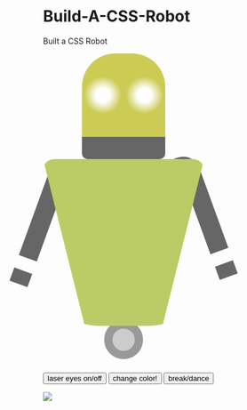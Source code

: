 # Build-A-CSS-Robot
Built a CSS Robot
<!DOCTYPE html>

<head>
<link href='https://fonts.googleapis.com/css?family=Poller+One' rel='stylesheet' type='text/css'>
<script src="/assets/jquery.js"></script>
<style>

.robot {
  position: relative;
  left: 200px;
}

.beep {
  width: 5px;
  height: 0;
  border: 5px solid transparent;
  border-top: 10px solid #777;
  border-bottom: 80px solid #888;
  position: relative;
  left: 140px;
}

@keyframes blink {
  50% {
    background: radial-gradient(circle, red 15%, transparent 40%), #cc5;
  }
}
@-webkit-keyframes blink {
  50% {
    background: -webkit-radial-gradient(circle, red 15%, transparent 40%), #cc5;
  }
}
@-moz-keyframes blink {
  50% {
    background: -moz-radial-gradient(circle, red 15%, transparent 40%), #cc5;
  }
}
.laser {
  animation: blink .5s infinite;
  -webkit-animation: blink .5s infinite;
  -moz-animation: blink .5s infinite;
}
.brain {
  background: radial-gradient(circle, white 15%, transparent 40%), #cc5;
  background: -moz-radial-gradient(circle, white 15%, transparent 40%), #cc5; 
  background: -webkit-radial-gradient(circle, white 15%, transparent 40%), #cc5;
  background-size: 75px 150px;
  height: 150px;
  width: 150px;
  border-radius: 60px 60px 10px 10px;
  border-bottom: 40px solid #666;
  position: relative;
  left: 70px;
}
.torso {
  height: 0;
  width: 140px;
  border-top: 300px solid #bc6;
  border-left: 75px solid transparent;
  border-right: 75px solid transparent;
  border-radius: 20px 20px 100px 100px;
}
.left {
  font-family: 'Poller One', verdana, arial, sans-serif;
  font-weight: bold;
  font-size: 250px;
  color: #666;
  transform: rotate(200deg);
  -webkit-transform: rotate(200deg);
  -moz-transform: rotate(200deg);
  position: relative;
  top: -320px;
  left: -190px;
  z-index: -1;
}
.right {
  font-family: 'Poller One', verdana, arial, sans-serif;
  font-weight: bold;
  font-size: 250px;
  color: #666;
  transform: scaleY(-1) rotate(20deg);
  -webkit-transform: scaleY(-1) rotate(20deg);
  -moz-transform: scaleY(-1) rotate(20deg);
  position: relative;
  top: -620px;
  left: 190px;
  z-index: -1;
}
.foot {
  height: 40px;
  width: 40px;
  background: #ccc;
  border-radius: 40px;
  border: 15px solid #999;
  position: relative;
  left: 110px;
  top: -10px;
  z-index: -1;
}

@keyframes dance {
  from {
    left: 800px;
    }
  }
  
  @-webkit-keyframes dance {
  from {
    left: 800px;
    }
  }
  
    @-moz-keyframes dance {
  from {
    left: 800px;
    }
  }


  img {
    animation: dance 4s infinite;
    -webkit-animation: dance 4s infinite;
    -moz-animation: dance 4s infinite;
    position: absolute;
    top: 200px;
    left: 400px;
  
  }
</style>
</head>

<body>

<div class="robot">
  <div class="beep"></div>
  <div class="brain"></div>
  <div class="torso">
    <div class="left">j</div>
    <div class="right">j</div>
  </div>
  <div class="foot"></div>
</div>

<button class="flash">laser eyes on/off</button>
<button class="color">change color!</button>
<button class="moves">break/dance</button>

<img src="/assets/dance_cotter.gif">
<script>
// When eyes button is clicked, toggle laser class on brain
$(".flash").click(function() {
  $(".brain").toggleClass('laser');
});

// When color button is clicked...
$(".color").click(function() {
  // assign each named color a random number 0-255
  var red = Math.floor(Math.random() * 255);
  var green = Math.floor(Math.random() * 255);
  var blue = Math.floor(Math.random() * 255);
  
  //Display the three values in an alert window
  alert(red + "," + green + "," + blue);
  
  // Generate an RGBA value from red, green, blue
  var randomRGBA = 'rgba('+red+','+green+','+blue+',1)';
  
  //change the body's background to our random color
  $("body").css("background", randomRGBA);
  //Display the RGBA value in an alert window
    //alert(randomRGBA);
});

$(".moves").click(function() {
  $("img").toggle();
  });
  
</script>
</body>
